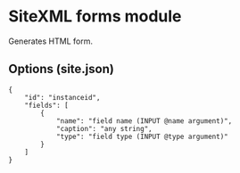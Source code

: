 
# SiteXML forms module

Generates HTML form.

## Options (site.json)

```
{
    "id": "instanceid",
    "fields": [
        {
            "name": "field name (INPUT @name argument)",
            "caption": "any string",
            "type": "field type (INPUT @type argument)"
        }
    ]
}
```